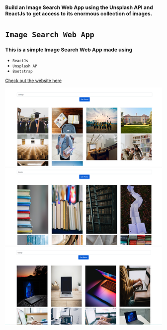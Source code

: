 ### Build an Image Search Web App using the Unsplash API and ReactJs to get access to its enormous collection of images.


# `Image Search Web App`
### This is a simple Image Search Web App made using  
- `ReactJs` 
- `Unsplash AP`
- `Bootstrap`

[Check out the website here](https://github.com/GkY273303/imagesearchapp/)

<img src="img/img1.png"> <br/>
<img src="img/img2.png"> <br/>
<img src="img/img3.png"> <br/>
